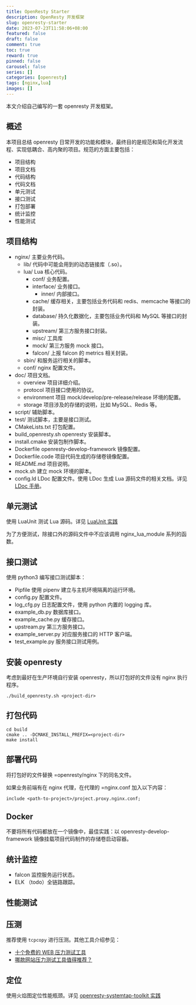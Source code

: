 ```yaml
---
title: OpenResty Starter
description: OpenResty 开发框架
slug: openresty-starter
date: 2023-07-23T11:58:06+08:00
featured: false
draft: false
comment: true
toc: true
reward: true
pinned: false
carousel: false
series: []
categories: [openresty]
tags: [nginx,lua]
images: []
---
```


本文介绍自己编写的一套 openresty 开发框架。

<!--more-->

## 概述

本项目总结 openresty 日常开发的功能和模块，最终目的是规范和简化开发流程、实现低耦合、高内聚的项目。规范的方面主要包括：

+ 项目结构
+ 项目文档
+ 代码结构
+ 代码文档
+ 单元测试
+ 接口测试
+ 打包部署
+ 统计监控
+ 性能测试

## 项目结构

+ nginx/ 主要业务代码。
  + lib/ 代码中可能会用到的动态链接库（.so）。
  + lua/ Lua 核心代码。
    + conf/ 业务配置。
    + interface/ 业务接口。
      + inner/ 内部接口。
    + cache/ 缓存相关，主要包括业务代码和 redis、memcache 等接口的封装。
    + database/ 持久化数据化，主要包括业务代码和 MySQL 等接口的封装。
    + upstream/ 第三方服务接口封装。
    + misc/ 工具库
    + mock/ 第三方服务 mock 接口。
    + falcon/ 上报 falcon 的 metrics 相关封装。
  + sbin/ 和服务运行相关的脚本。
  + conf/ nginx 配置文件。
+ doc/ 项目文档。
  + overview 项目详细介绍。
  + protocol 项目接口使用的协议。
  + environment 项目 mock/develop/pre-release/release 环境的配置。
  + storage 项目涉及的存储的说明，比如 MySQL、Redis 等。
+ script/ 辅助脚本。
+ test/ 测试脚本，主要是接口测试。
+ CMakeLists.txt 打包配置。
+ build_openresty.sh openresty 安装脚本。
+ install.cmake 安装包制作脚本。
+ Dockerfile openresty-develop-framework 镜像配置。
+ Dockerfile.code 项目代码生成的存储卷镜像配置。
+ README.md 项目说明。
+ mock.sh 建立 mock 环境的脚本。
+ config.ld LDoc 配置文件。使用 LDoc 生成 Lua 源码文件的相关文档。详见 [LDoc 手册](https://phenix3443.github.io/notebook/lua/ldoc-manual.html)。

## 单元测试

使用 LuaUnit 测试 Lua 源码。详见 [LuaUnit 实践](https://phenix3443.github.io/notebook/lua/luaunit.html)

为了方便测试，除接口外的源码文件中不应该调用 nginx_lua_module 系列的函数。

## 接口测试

使用 python3 编写接口测试脚本：

+ Pipfile 使用 pipenv 建立与主机环境隔离的运行环境。
+ config.py 配置文件。
+ log_cfg.py 日志配置文件，使用 python 内置的 logging 库。
+ example_db.py 数据库接口。
+ example_cache.py 缓存接口。
+ upstream.py 第三方服务接口。
+ example_server.py 对应服务接口的 HTTP 客户端。
+ test_example.py 服务接口测试用例。

## 安装 openresty

考虑到最好在生产环境自行安装 openresty，所以打包好的文件没有 nginx 执行程序。

```shell
./build_openresty.sh <project-dir>
```

## 打包代码

```shell
cd build
cmake .. -DCMAKE_INSTALL_PREFIX=<project-dir>
make install
```

## 部署代码

将打包好的文件替换 =openresty/nginx 下的同名文件。

如果业务前端有在 nginx 代理，在代理的 =nginx.conf 加入以下内容：

```nginx
include <path-to-project>/project.proxy.nginx.conf;
```

## Docker

不要将所有代码都放在一个镜像中，最佳实践：以 openresty-develop-framework 镜像挂载项目代码制作的存储卷启动容器。

## 统计监控

+ falcon 监控服务运行状态。
+ ELK （todo）全链路跟踪。

## 性能测试

## 压测

推荐使用 `tcpcopy` 进行压测。其他工具介绍参见：

+ [十个免费的 WEB 压力测试工具](https://coolshell.cn/articles/2589.html)
+ [哪款网站压力测试工具值得推荐？](https://www.zhihu.com/question/21861449)

## 定位

使用火焰图定位性能瓶颈。详见 [openresty-systemtap-toolkit 实践](https://phenix3443.github.io/notebook/openresty/openresty-systemtap-toolkit.html)
